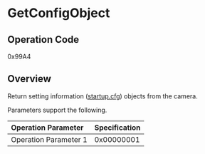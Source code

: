 # GetConfigObject

## Operation Code

0x99A4

## Overview

Return setting information ([startup.cfg](../operation/ConfigFile.md)) objects from the camera.

Parameters support the following.

| Operation Parameter | Specification |
|:---|:---|
| Operation Parameter 1 | 0x00000001 |
